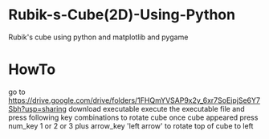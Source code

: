 # Rubik-s-Cube(2D)-Using-Python
Rubik's cube using python and matplotlib and pygame

# HowTo
go to https://drive.google.com/drive/folders/1FHQmYVSAP9x2y_6xr7SoEipjSe6Y7Sbh?usp=sharing
download executable
execute the executable file and press following key combinations to rotate cube once cube appeared
press num_key 1 or 2 or 3 plus arrow_key 'left arrow' to rotate top of cube to left
